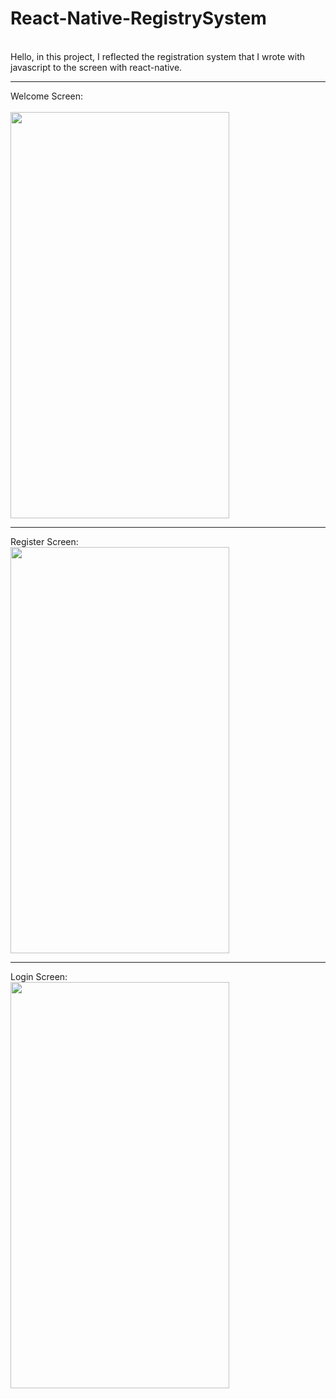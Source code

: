 # React-Native-RegistrySystem
<br>
Hello, in this project, I reflected the registration system that I wrote with javascript to the screen with react-native.
<hr>


Welcome Screen:<br>
<br>
<img src="https://user-images.githubusercontent.com/99321522/216844646-5dc6148d-104b-4f60-9c9c-1a168bb9361b.png" width="350" height="650" />
<br>
<hr>
Register Screen:<br>
<img src="https://user-images.githubusercontent.com/99321522/216844657-740c766b-02c1-4197-99e2-77bb73b69c25.png" width="350" height="650" />
<br>
<hr>
Login Screen:<br>
<img src="https://user-images.githubusercontent.com/99321522/216844691-40c1e0ba-ab0c-49b4-9a40-88af519643fc.png" width="350" height="650" />
<br>

